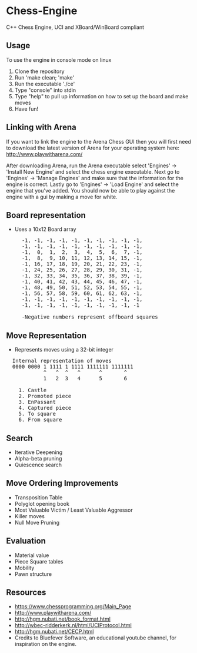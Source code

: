# Chess-Engine

C++ Chess Engine, UCI and XBoard/WinBoard compliant

## Usage
To use the engine in console mode on linux
1. Clone the repository
2. Run 'make clean; 'make'
3. Run the executable './ce'
4. Type "console" into stdin
5. Type "help" to pull up information on how to set up the board and make moves
6. Have fun!

## Linking with Arena
If you want to link the engine to the Arena Chess GUI then you will first need to download the latest version of Arena for your operating system here: http://www.playwitharena.com/

After downloading Arena, run the Arena executable select 'Engines' -> 'Install New Engine' and select the chess engine executable. Next go to 'Engines' -> 'Manage Engines' and make sure that the information for the engine is correct. Lastly go to 'Engines' -> 'Load Engine' and select the engine that you've added. You should now be able to play against the engine with a gui by making a move for white.

## Board representation
* Uses a 10x12 Board array  
<pre>
     -1, -1, -1, -1, -1, -1, -1, -1, -1, -1,
     -1, -1, -1, -1, -1, -1, -1, -1, -1, -1,
     -1,  0,  1,  2,  3,  4,  5,  6,  7, -1,
     -1,  8,  9, 10, 11, 12, 13, 14, 15, -1,
     -1, 16, 17, 18, 19, 20, 21, 22, 23, -1,
     -1, 24, 25, 26, 27, 28, 29, 30, 31, -1,
     -1, 32, 33, 34, 35, 36, 37, 38, 39, -1,
     -1, 40, 41, 42, 43, 44, 45, 46, 47, -1,
     -1, 48, 49, 50, 51, 52, 53, 54, 55, -1,
     -1, 56, 57, 58, 59, 60, 61, 62, 63, -1,
     -1, -1, -1, -1, -1, -1, -1, -1, -1, -1,
     -1, -1, -1, -1, -1, -1, -1, -1, -1, -1
     
     -Negative numbers represent offboard squares
</pre>

## Move Representation
* Represents moves using a 32-bit integer
<pre>
  Internal representation of moves
  0000 0000 1 1111 1 1111 1111111 1111111 
            ^   ^  ^   ^      ^       ^
            1   2  3   4      5       6

    1. Castle
    2. Promoted piece
    3. EnPassant
    4. Captured piece
    5. To square
    6. From square
</pre>

## Search
* Iterative Deepening
* Alpha-beta pruning
* Quiescence search

## Move Ordering Improvements
* Transposition Table
* Polyglot opening book
* Most Valuable Victim / Least Valuable Aggressor
* Killer moves
* Null Move Pruning

## Evaluation
* Material value
* Piece Square tables
* Mobility
* Pawn structure

## Resources
* https://www.chessprogramming.org/Main_Page
* http://www.playwitharena.com/
* http://hgm.nubati.net/book_format.html
* http://wbec-ridderkerk.nl/html/UCIProtocol.html
* http://hgm.nubati.net/CECP.html
* Credits to Bluefever Software, an educational youtube channel, for inspiration on the engine.
